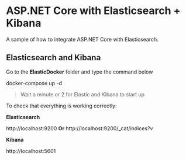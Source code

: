 # ASP.NET Core with Elasticsearch + Kibana

A sample of how to integrate ASP.NET Core with Elasticsearch.

## Elasticsearch and Kibana

Go to the **ElasticDocker** folder and type the command below

docker-compose up -d

> Wait a minute or 2 for Elastic and Kibana to start up

To check that everything is working correctly:

**Elasticsearch**

http://localhost:9200 **Or** http://localhost:9200/_cat/indices?v

**Kibana**

http://localhost:5601
